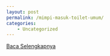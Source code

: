 ```yaml
---
layout: post
permalink: /mimpi-masuk-toilet-umum/
categories:
    - Uncategorized
---
```


[Baca Selengkapnya](/01)